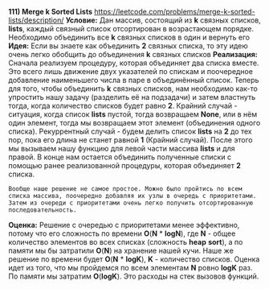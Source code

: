 **111) Merge k Sorted Lists**
https://leetcode.com/problems/merge-k-sorted-lists/description/
**Условие:**
Дан массив, состоящий из **k** связных списков, **lists**, каждый связный список отсортирован в возрастающем порядке. Необходимо объединить все **k** связных списков в один и вернуть его
**Идея:**
Если вы знаете как объединить **2** связных списка, то эту идею очень легко обобщить до объединения **k** связных списков
**Реализация:**
    Сначала реализуем процедуру, которая объединяет два списка вместе. Это всего лишь движение двух указателей по спискам и поочередное добавление наименьшего числа в паре в объединённый список.
    Теперь для того, чтобы объединить **k** связных списков, нам необходимо как-то упростить нашу задачу (разделить её на подзадачи) и затем властнуть тогда, когда количество списков будет равно **2**.
    Крайний случай - ситуация, когда список **lists** пустой, тогда возвращаем **None**, или в нём один элемент, тогда мы возвращаем этот элемент (объединения одного списка).
    Рекуррентный случай - будем делить список **lists** на **2** до тех пор, пока его длина не станет равной **1** (Крайний случай). После этого мы вызываем нашу функцию для левой части массива **lists** и для правой. В конце нам остается объединить полученные списки с помощью ранее реализованной процедуры, которая объединяет **2** списка.

    Вообще наше решение не самое простое. Можно было пройтись по всем списка массива, поочередно добавляя их узлы в очередь с приоритетами. Затем из очереди с приоритетами очень легко получить отсортированную последовательность.

**Оценка:**
    Решение с очередью с приоритетами менее эффективно, потому что его сложность по времени **O**(**N** * **logN**), где **N** - общее количество элементов во всех списках (сложность **heap** **sort**), а по памяти мы бы затратили **O**(**N**) на хранение нашей кучи.
    Наше же решение по времени будет **O**(**N** * **logK**), **K** - количество списков. Оценка идет из того, что мы пройдемся по всем элементам **N** ровно **logK** раз. По памяти мы затратим **O**(**logK**). Это расходы на стек вызовов функций.
